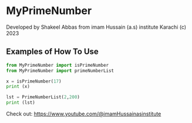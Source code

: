 # MyPrimeNumber

Developed by Shakeel Abbas from imam Hussain (a.s) institute Karachi (c) 2023

## Examples of How To Use 

```python
from MyPrimeNumber import isPrimeNumber
from MyPrimeNumber import primeNumberList

x = isPrimeNumber(17)
print (x)

lst = PrimeNumberList(2,200)
print (lst)

```


Check out: https://www.youtube.com/@imamHussainasinstitute